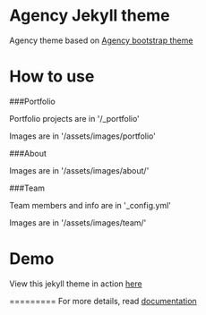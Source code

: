 Agency Jekyll theme
====================

Agency theme based on [Agency bootstrap theme ](https://startbootstrap.com/template-overviews/agency/)

# How to use

###Portfolio 

Portfolio projects are in '/_portfolio'

Images are in '/assets/images/portfolio'

###About

Images are in '/assets/images/about/'

###Team

Team members and info are in '_config.yml'

Images are in '/assets/images/team/'


# Demo

View this jekyll theme in action [here](https://y7kim.github.io/agency-jekyll-theme)

=========
For more details, read [documentation](http://jekyllrb.com/)
